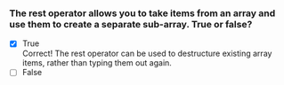 ### The rest operator allows you to take items from an array and use them to create a separate sub-array. True or false?

- [x] True <br>
      Correct! The rest operator can be used to destructure existing array items, rather than typing them out again.
- [ ] False
